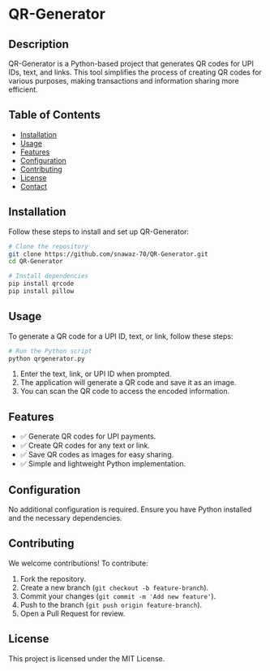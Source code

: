 # QR-Generator

## Description
QR-Generator is a Python-based project that generates QR codes for UPI IDs, text, and links. This tool simplifies the process of creating QR codes for various purposes, making transactions and information sharing more efficient.

## Table of Contents
- [Installation](#installation)
- [Usage](#usage)
- [Features](#features)
- [Configuration](#configuration)
- [Contributing](#contributing)
- [License](#license)
- [Contact](#contact)

## Installation
Follow these steps to install and set up QR-Generator:
```sh
# Clone the repository
git clone https://github.com/snawaz-70/QR-Generator.git
cd QR-Generator

# Install dependencies
pip install qrcode
pip install pillow

```

## Usage
To generate a QR code for a UPI ID, text, or link, follow these steps:
```sh
# Run the Python script
python qrgenerator.py
```
1. Enter the text, link, or UPI ID when prompted.
2. The application will generate a QR code and save it as an image.
3. You can scan the QR code to access the encoded information.

## Features
- ✅ Generate QR codes for UPI payments.
- ✅ Create QR codes for any text or link.
- ✅ Save QR codes as images for easy sharing.
- ✅ Simple and lightweight Python implementation.

## Configuration
No additional configuration is required. Ensure you have Python installed and the necessary dependencies.

## Contributing
We welcome contributions! To contribute:
1. Fork the repository.
2. Create a new branch (`git checkout -b feature-branch`).
3. Commit your changes (`git commit -m 'Add new feature'`).
4. Push to the branch (`git push origin feature-branch`).
5. Open a Pull Request for review.

## License
This project is licensed under the MIT License.

